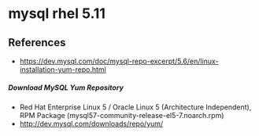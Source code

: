 # mysql rhel 5.11

## References
* https://dev.mysql.com/doc/mysql-repo-excerpt/5.6/en/linux-installation-yum-repo.html

##### Download MySQL Yum Repository
* Red Hat Enterprise Linux 5 / Oracle Linux 5 (Architecture Independent), RPM Package (mysql57-community-release-el5-7.noarch.rpm)
* http://dev.mysql.com/downloads/repo/yum/
